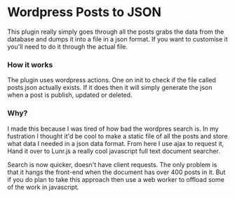 # Wordpress Posts to JSON

This plugin really simply goes through all the posts grabs the data from the database and dumps it into a file in a json format. If you want to customise it you'll need to do it through the actual file.

### How it works

The plugin uses wordpress actions. One on init to check if the file called posts.json actually exists. If it does then it will simply generate the json when a post is publish, updated or deleted.

### Why?

I made this because I was tired of how bad the wordpres search is. In my fustration I thought it'd be cool to make a static file of all the posts and store what data I needed in a json data format. From here I use ajax to request it, Hand it over to Lunr.js a really cool javascript full text document searcher.

Search is now quicker, doesn't have client requests. The only problem is that it hangs the front-end when the document has over 400 posts in it. But if you do plan to take this approach then use a web worker to offload some of the work in javascript.
